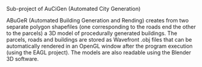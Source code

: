 Sub-project of AuCiGen (Automated City Generation)

ABuGeR (Automated Building Generation and Rending) creates from two separate polygon shapefiles (one corresponding to the roads end the other to the parcels) a 3D model of procedurally generated buildings. The parcels, roads and buildings are stored as Wavefront .obj files that can be automatically rendered in an OpenGL window after the program execution (using the EAGL project). The models are also readable using the Blender 3D software.


